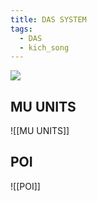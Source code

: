 ```yaml
---
title: DAS SYSTEM
tags:
  - DAS
  - kich_song
---
```


![](https://res.cloudinary.com/dcqf82eor/image/upload/f_auto/v1750301134/kysudienvn/nvvotumi63a3dgx2oeby.png)
## MU UNITS
![[MU UNITS]]

## POI

![[POI]]
